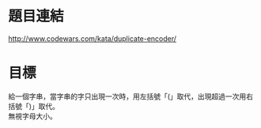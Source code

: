 # 題目連結
http://www.codewars.com/kata/duplicate-encoder/

# 目標
給一個字串，當字串的字只出現一次時，用左括號「(」取代，出現超過一次用右括號「)」取代。  
無視字母大小。
